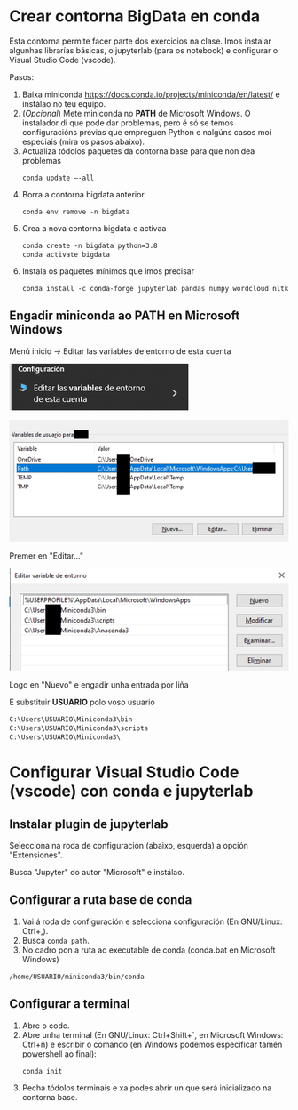 # Crear contorna BigData en conda

Esta contorna permite facer parte dos exercicios na clase. Imos instalar algunhas librarías básicas, o jupyterlab (para os notebook) e configurar o Visual Studio Code (vscode).

Pasos:

1. Baixa miniconda <https://docs.conda.io/projects/miniconda/en/latest/> e instálao no teu equipo.
2. (*Opcional*) Mete miniconda no **PATH** de Microsoft Windows. O instalador di que pode dar problemas, pero é só se temos configuracións previas que empreguen Python e nalgúns casos moi especiais (mira os pasos abaixo).
3. Actualiza tódolos paquetes da contorna base para que non dea problemas
    ~~~~
    conda update –-all
    ~~~~
4. Borra a contorna bigdata anterior
    ~~~~
    conda env remove -n bigdata
    ~~~~
5. Crea a nova contorna bigdata e actívaa
    ~~~~
    conda create -n bigdata python=3.8
    conda activate bigdata
    ~~~~
6. Instala os paquetes mínimos que imos precisar
    ~~~~
    conda install -c conda-forge jupyterlab pandas numpy wordcloud nltk
    ~~~~

## Engadir miniconda ao PATH en Microsoft Windows

Menú inicio -> Editar las variables de entorno de esta cuenta

![Opción do menú inicio](images/conda-0/0-vars-contorna.png "Editar las variables de entorno de esta cuenta")

![Variables](images/conda-0/1-path.png "Variable PATH usaurio ou sistema")

Premer en "Editar..."

![Editando variables](images/conda-0/2-path.png "Editando variable")

Logo en "Nuevo" e engadir unha entrada por liña

E substituir **USUARIO** polo voso usuario

~~~~
C:\Users\USUARIO\Miniconda3\bin
C:\Users\USUARIO\Miniconda3\scripts
C:\Users\USUARIO\Miniconda3\
~~~~

# Configurar Visual Studio Code (vscode) con conda e jupyterlab

## Instalar plugin de jupyterlab

Selecciona na roda de configuración (abaixo, esquerda) a opción "Extensiones".

Busca "Jupyter" do autor "Microsoft" e instálao.

## Configurar a ruta base de conda

1. Vai á roda de configuración e selecciona configuración (En GNU/Linux: Ctrl+,).
2. Busca `conda path`.
3. No cadro pon a ruta ao executable de conda (conda.bat en Microsoft Windows)
~~~~
/home/USUARIO/miniconda3/bin/conda
~~~~

## Configurar a terminal


1. Abre o code.
2. Abre unha terminal (En GNU/Linux: Ctrl+Shift+`, en Microsoft Windows: Ctrl+ñ) e escribir o comando (en Windows podemos especificar tamén powershell ao final):
    ~~~~
    conda init
    ~~~~
3. Pecha tódolos terminais e xa podes abrir un que será inicializado na contorna base.